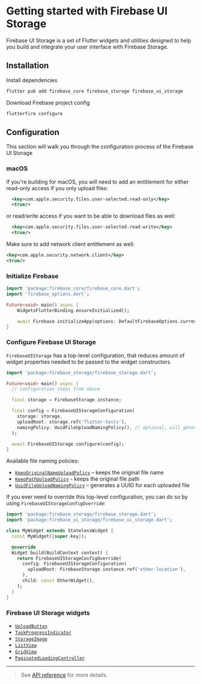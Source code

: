 # Getting started with Firebase UI Storage

Firebase UI Storage is a set of Flutter widgets and utilities designed to help you build and integrate your user interface with Firebase Storage.

## Installation

Install dependencies

```sh
flutter pub add firebase_core firebase_storage firebase_ui_storage
```

Download Firebase project config

```sh
flutterfire configure
```

## Configuration

This section will walk you through the configuration process of the Firebase UI Storage

### macOS

If you're building for macOS, you will need to add an entitlement for either read-only access if you only upload files:

```xml
  <key>com.apple.security.files.user-selected.read-only</key>
  <true/>
```

or read/write access if you want to be able to download files as well:

```xml
  <key>com.apple.security.files.user-selected.read-write</key>
  <true/>
```

Make sure to add network client entitlement as well:

```xml
<key>com.apple.security.network.client</key>
<true/>
```

### Initialize Firebase

```dart
import 'package:firebase_core/firebase_core.dart';
import 'firebase_options.dart';

Future<void> main() async {
    WidgetsFlutterBinding.ensureInitialized();

    await Firebase.initializeApp(options: DefaultFirebaseOptions.currentPlatform);
}
```

### Configure Firebase UI Storage

`FirebaseUIStorage` has a top-level configuration, that reduces amount of widget properties needed
to be passed to the widget constructors.

```dart
import 'package:firebase_storage/firebase_storage.dart';

Future<void> main() async {
  // configuration steps from above

  final storage = FirebaseStorage.instance;

  final config = FirebaseUIStorageConfiguration(
    storage: storage,
    uploadRoot: storage.ref('flutter-tests'),
    namingPolicy: UuidFileUploadNamingPolicy(), // optional, will generate a UUID for each uploaded file
  );

  await FirebaseUIStorage.configure(config);
}
```

Available file naming policies:

- [`KeepOriginalNameUploadPolicy`] – keeps the original file name
- [`KeepPathUploadPolicy`] - keeps the original file path
- [`UuidFileUploadNamingPolicy`] – generates a UUID for each uploaded file

[`KeepOriginalNameUploadPolicy`]: https://pub.dev/documentation/firebase_ui_storage/latest/firebase_ui_storage/KeepOriginalNameUploadPolicy-class.html
[`KeepPathUploadPolicy`]: https://pub.dev/documentation/firebase_ui_storage/latest/firebase_ui_storage/KeepPathUploadPolicy-class.html
[`UuidFileUploadNamingPolicy`]: https://pub.dev/documentation/firebase_ui_storage/latest/firebase_ui_storage/UuidFileUploadNamingPolicy-class.html

If you ever need to override this top-level configuration, you can do so by using `FirebaseUIStorageConfigOverride`:

```dart
import 'package:firebase_storage/firebase_storage.dart';
import 'package:firebase_ui_storage/firebase_ui_storage.dart';

class MyWidget extends StatelessWidget {
  const MyWidget({super.key});

  @override
  Widget build(BuildContext context) {
    return FirebaseUIStorageConfigOverride(
      config: FirebaseUIStorageConfiguration(
        uploadRoot: FirebaseStorage.instance.ref('other-location'),
      ),
      child: const OtherWidget(),
    );
  }
}
```

### Firebase UI Storage widgets

- [`UploadButton`](https://github.com/firebase/FirebaseUI-Flutter/tree/main/packages/firebase_ui_storage/doc/upload-button.md)
- [`TaskProgressIndicator`](https://github.com/firebase/FirebaseUI-Flutter/tree/main/packages/firebase_ui_storage/doc/task-progress-indicator.md)
- [`StorageImage`](https://github.com/firebase/FirebaseUI-Flutter/tree/main/packages/firebase_ui_storage/doc/storage-image.md)
- [`ListView`](https://github.com/firebase/FirebaseUI-Flutter/tree/main/packages/firebase_ui_storage/doc/list-view.md)
- [`GridView`](https://github.com/firebase/FirebaseUI-Flutter/tree/main/packages/firebase_ui_storage/doc/grid-view.md)
- [`PaginatedLoadingController`](https://github.com/firebase/FirebaseUI-Flutter/tree/main/packages/firebase_ui_storage/doc/paginated-loading-controller.md)

---

> See [API reference](https://pub.dev/documentation/firebase_ui_storage/latest/firebase_ui_storage/firebase_ui_storage-library.html) for more details.
